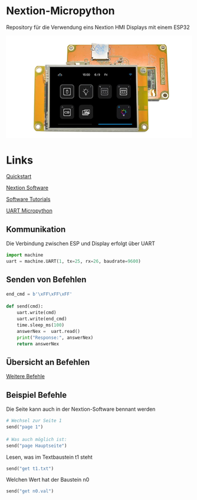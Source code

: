 # Nextion-Micropython
Repository für die Verwendung eins Nextion HMI Displays mit einem ESP32

![Nextion Display](Bilder/NX3224F028.jpg)

# Links

[Quickstart](https://itead.cc/nextion-display/)

[Nextion Software](https://nextion.tech/nextion-editor/#_section1)

[Software Tutorials](https://www.boecker-systemelektronik.de/Seite-/-Kategorie-1/NextionTutorials/Der-Nextion-Editor)

[UART Micropython](https://docs.micropython.org/en/latest/library/machine.UART.html)


## Kommunikation

Die Verbindung zwischen ESP und Display erfolgt über UART
```python
import machine
uart = machine.UART(1, tx=25, rx=26, baudrate=9600)
```
## Senden von Befehlen
```python
end_cmd = b'\xFF\xFF\xFF'

def send(cmd):
    uart.write(cmd)
    uart.write(end_cmd)
    time.sleep_ms(100)
    answerNex =  uart.read()
    print("Response:", answerNex)
    return answerNex
```


## Übersicht an Befehlen
[Weitere Befehle](https://www.boecker-systemelektronik.de/Seite-/-Kategorie-1/NextionTutorials/Befehlsuebersicht)

## Beispiel Befehle
Die Seite kann auch in der Nextion-Software bennant werden
```python
# Wechsel zur Seite 1
send("page 1")

# Was auch möglich ist:
send("page Hauptseite")
```
Lesen, was im Textbaustein t1 steht
```python
send("get t1.txt")
```
Welchen Wert hat der Baustein n0 
```python
send("get n0.val")
```
